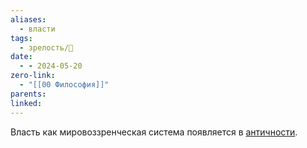 ```yaml
---
aliases:
  - власти
tags:
  - зрелость/🌱
date:
  - - 2024-05-20
zero-link:
  - "[[00 Философия]]"
parents: 
linked:
---
```

Власть как мировоззренческая система появляется в [античности](Античность.md).